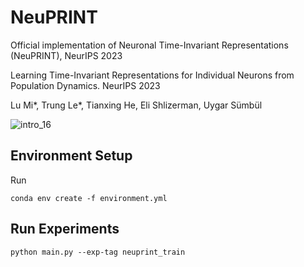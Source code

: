 # NeuPRINT
Official implementation of Neuronal Time-Invariant Representations (NeuPRINT), NeurIPS 2023

Learning Time-Invariant Representations for Individual Neurons from Population Dynamics. NeurIPS 2023

Lu Mi*, Trung Le*, Tianxing He, Eli Shlizerman, Uygar Sümbül

![intro_16](https://github.com/lumimim/NeuPRINT/assets/41974416/48e72abb-13af-42cf-87ac-145700024755)

## Environment Setup
Run
```
conda env create -f environment.yml
```

## Run Experiments

```
python main.py --exp-tag neuprint_train
```
